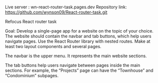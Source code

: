 Live server : wn-react-router-task.pages.dev
Repository link: https://github.com/wynson09/React-router-task.git

Refocus React router task

Goal:
Develop a single-page app for a website on the topic of your choice. The website should contain the navbar and tab buttons, which help users navigate pages. Use the React Router library with nested routes. Make at least two layout components and several pages.

The navbar is the upper menu. It represents the main website sections.

The tab buttons help users navigate between pages inside the main sections. For example, the “Projects” page can have the “Townhouse” and “Condominium” subpages.
